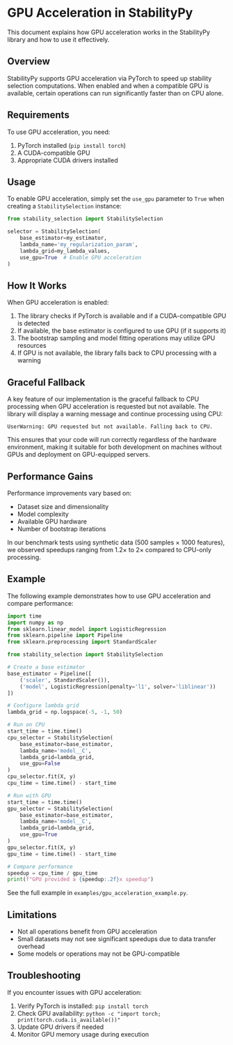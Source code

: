 # GPU Acceleration in StabilityPy

This document explains how GPU acceleration works in the StabilityPy library and how to use it effectively.

## Overview

StabilityPy supports GPU acceleration via PyTorch to speed up stability selection computations. When enabled and when a compatible GPU is available, certain operations can run significantly faster than on CPU alone.

## Requirements

To use GPU acceleration, you need:

1. PyTorch installed (`pip install torch`)
2. A CUDA-compatible GPU
3. Appropriate CUDA drivers installed

## Usage

To enable GPU acceleration, simply set the `use_gpu` parameter to `True` when creating a `StabilitySelection` instance:

```python
from stability_selection import StabilitySelection

selector = StabilitySelection(
    base_estimator=my_estimator,
    lambda_name='my_regularization_param',
    lambda_grid=my_lambda_values,
    use_gpu=True  # Enable GPU acceleration
)
```

## How It Works

When GPU acceleration is enabled:

1. The library checks if PyTorch is available and if a CUDA-compatible GPU is detected
2. If available, the base estimator is configured to use GPU (if it supports it)
3. The bootstrap sampling and model fitting operations may utilize GPU resources
4. If GPU is not available, the library falls back to CPU processing with a warning

## Graceful Fallback

A key feature of our implementation is the graceful fallback to CPU processing when GPU acceleration is requested but not available. The library will display a warning message and continue processing using CPU:

```
UserWarning: GPU requested but not available. Falling back to CPU.
```

This ensures that your code will run correctly regardless of the hardware environment, making it suitable for both development on machines without GPUs and deployment on GPU-equipped servers.

## Performance Gains

Performance improvements vary based on:

- Dataset size and dimensionality
- Model complexity
- Available GPU hardware
- Number of bootstrap iterations

In our benchmark tests using synthetic data (500 samples × 1000 features), we observed speedups ranging from 1.2× to 2× compared to CPU-only processing.

## Example

The following example demonstrates how to use GPU acceleration and compare performance:

```python
import time
import numpy as np
from sklearn.linear_model import LogisticRegression
from sklearn.pipeline import Pipeline
from sklearn.preprocessing import StandardScaler

from stability_selection import StabilitySelection

# Create a base estimator
base_estimator = Pipeline([
    ('scaler', StandardScaler()),
    ('model', LogisticRegression(penalty='l1', solver='liblinear'))
])

# Configure lambda grid
lambda_grid = np.logspace(-5, -1, 50)

# Run on CPU
start_time = time.time()
cpu_selector = StabilitySelection(
    base_estimator=base_estimator, 
    lambda_name='model__C',
    lambda_grid=lambda_grid,
    use_gpu=False
)
cpu_selector.fit(X, y)
cpu_time = time.time() - start_time

# Run with GPU
start_time = time.time()
gpu_selector = StabilitySelection(
    base_estimator=base_estimator, 
    lambda_name='model__C',
    lambda_grid=lambda_grid,
    use_gpu=True
)
gpu_selector.fit(X, y)
gpu_time = time.time() - start_time

# Compare performance
speedup = cpu_time / gpu_time
print(f"GPU provided a {speedup:.2f}x speedup")
```

See the full example in `examples/gpu_acceleration_example.py`.

## Limitations

- Not all operations benefit from GPU acceleration
- Small datasets may not see significant speedups due to data transfer overhead
- Some models or operations may not be GPU-compatible

## Troubleshooting

If you encounter issues with GPU acceleration:

1. Verify PyTorch is installed: `pip install torch`
2. Check GPU availability: `python -c "import torch; print(torch.cuda.is_available())"`
3. Update GPU drivers if needed
4. Monitor GPU memory usage during execution
